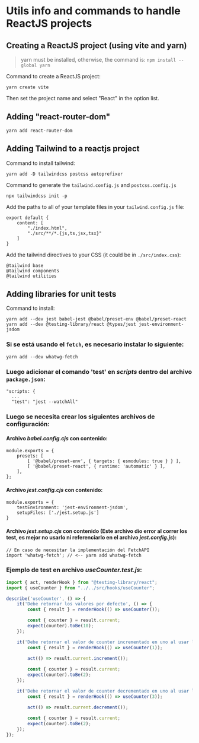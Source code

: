 # Utils info and commands to handle ReactJS projects

## Creating a ReactJS project (using vite and yarn)

> yarn must be installed, otherwise, the command is: `npm install --global yarn`

Command to create a ReactJS project:
```
yarn create vite
```

Then set the project name and select "React" in the option list.


## Adding "react-router-dom"
```
yarn add react-router-dom
```




## Adding Tailwind to a reactjs project

Command to install tailwind:
```
yarn add -D tailwindcss postcss autoprefixer
```

Command to generate the ```tailwind.config.js``` and ```postcss.config.js```
```
npx tailwindcss init -p
```

Add the paths to all of your template files in your ```tailwind.config.js``` file:
```
export default {
    content: [
        "./index.html",
        "./src/**/*.{js,ts,jsx,tsx}"
    ]
}
```

Add the tailwind directives to your CSS (it could be in ```./src/index.css```):
```
@tailwind base
@tailwind components
@tailwind utilities
```

## Adding libraries for unit tests

Command to install:
```
yarn add --dev jest babel-jest @babel/preset-env @babel/preset-react 
yarn add --dev @testing-library/react @types/jest jest-environment-jsdom
```

### Si se está usando el `fetch`, es necesario instalar lo siguiente:

```
yarn add --dev whatwg-fetch
```

### Luego adicionar el comando 'test' en _scripts_ dentro del archivo `package.json`:
```
"scripts: {
  ...
  "test": "jest --watchAll"
```

### Luego se necesita crear los siguientes archivos de configuración:
#### Archivo *babel.config.cjs* con contenido:

```
module.exports = {
    presets: [
        [ '@babel/preset-env', { targets: { esmodules: true } } ],
        [ '@babel/preset-react', { runtime: 'automatic' } ],
    ],
};
```
#### Archivo *jest.config.cjs* con contenido:
```
module.exports = {
    testEnvironment: 'jest-environment-jsdom',
    setupFiles: ['./jest.setup.js']
}
```


#### Archivo *jest.setup.cjs* con contenido (Este archivo dio error al correr los test, es mejor no usarlo ni referenciarlo en el archivo *jest.config.js*):
```
// En caso de necesitar la implementación del FetchAPI
import 'whatwg-fetch'; // <-- yarn add whatwg-fetch
```

### Ejemplo de test en archivo *useCounter.test.js*:

```javascript
import { act, renderHook } from "@testing-library/react";
import { useCounter } from "../../src/hooks/useCounter";

describe('useCounter', () => {
    it('Debe retornar los valores por defecto', () => {
        const { result } = renderHook(() => useCounter());

        const { counter } = result.current;
        expect(counter).toBe(10);
    });

    it('Debe retornar el valor de counter incrementado en uno al usar la función "increment"', () => {
        const { result } = renderHook(() => useCounter(1));

        act(() => result.current.increment());
        
        const { counter } = result.current;
        expect(counter).toBe(2);
    });

    it('Debe retornar el valor de counter decrementado en uno al usar la función "decrement"', () => {
        const { result } = renderHook(() => useCounter(3));

        act(() => result.current.decrement());
        
        const { counter } = result.current;
        expect(counter).toBe(2);
    });
});
```
